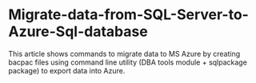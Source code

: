 # Migrate-data-from-SQL-Server-to-Azure-Sql-database

This article shows commands to migrate data to MS Azure by creating bacpac files using command line 
utility (DBA tools module + sqlpackage package) to export data into Azure. 
